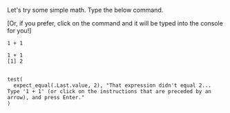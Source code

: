 Let's try some simple math. Type the below command.

[Or, if you prefer, click on the command and it will be typed into the console for you!]

```bah-hint
1 + 1
```

```bah-output
1 + 1
[1] 2
```

```r
```

```bah-test
test(
  expect_equal(.Last.value, 2), "That expression didn't equal 2...  Type '1 + 1' (or click on the instructions that are preceded by an arrow), and press Enter."
)
```
